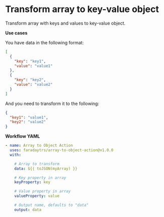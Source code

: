  # Transform array to key-value object

Transform array with keys and values to key-value object.

**Use cases**

You have data in the following format:

```json
[
  {
    "key": "key1",
    "value": "value1"
  },
  {
    "key": "key2",
    "value": "value2"
  }
]
```

And you need to transform it to the following:

```json
{
  "key1": "value1",
  "key2": "value2"
}
```

**Workflow YAML**

```yaml
- name: Array to Object Action
  uses: faradaytrs/array-to-object-action@v1.0.0
  with:

    # Array to transform
    data: ${{ toJSON(myArray) }}

    # Key property in array
    keyProperty: key

    # Value property in array
    valueProperty: value

    # Output name, defaults to "data"
    output: data
````